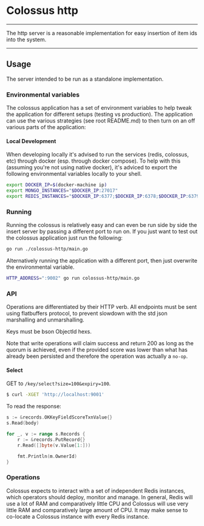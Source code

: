 # Colossus http

------

The http server is a reasonable implementation for easy insertion of item ids
into the system.

------

## Usage

The server intended to be run as a standalone implementation.

### Environmental variables

The colossus application has a set of environment variables to help tweak the
application for different setups (testing vs production). The application can
use the various strategies (see root README.md) to then turn on an off various
parts of the application:

#### Local Development

When developing locally it's advised to run the services (redis, colossus, etc)
through docker (esp. through docker compose). To help with this (assuming you're
not using native docker), it's adviced to export the following environmental
variables locally to your shell.

```bash
export DOCKER_IP=$(docker-machine ip)
export MONGO_INSTANCES="$DOCKER_IP:27017"
export REDIS_INSTANCES="$DOCKER_IP:6377;$DOCKER_IP:6378;$DOCKER_IP:6379"
```

### Running

Running the colossus is relatively easy and can even be run side by side the
insert server by passing a different port to run on. If you just want to test
out the colossus application just run the following:

```bash
go run ./colossus-http/main.go
```

Alternatively running the application with a different port, then just overwrite
the environmental variable.

```bash
HTTP_ADDRESS=":9002" go run colossus-http/main.go
```

### API

Operations are differentiated by their HTTP verb. All endpoints must be sent
using flatbuffers protocol, to prevent slowdown with the std json marshalling
and unmarshalling.

Keys must be bson ObjectId hexs.

Note that write operations will claim success and return 200 as long as
the quorum is achieved, even if the provided score was lower than what has
already been persisted and therefore the operation was actually a `no-op`.

#### Select

GET to `/key/select?size=100&expiry=100`.

```bash
$ curl -XGET 'http://localhost:9001'
```

To read the response:
```go
s := &records.OKKeyFieldScoreTxnValue{}
s.Read(body)

for _, v := range s.Records {
    r := &records.PutRecord{}
    r.Read([]byte(v.Value[1:]))

    fmt.Println(m.OwnerId)
}
```

### Operations

Colossus expects to interact with a set of independent Redis instances, which
operators should deploy, monitor and manage. In general, Redis will use a lot of
RAM and comparatively little CPU and Colossus will use very little RAM and
comparatively large amount of CPU. It may make sense to co-locate a Colossus
instance with every Redis instance.
